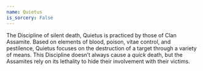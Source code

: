 ```yaml
---
name: Quietus
is_sorcery: False
---
```


The Discipline of silent death, Quietus is practiced by those of Clan Assamite. Based on elements of blood, poison, vitae control, and pestilence, Quietus focuses on the destruction of a target through a variety of means. This Discipline doesn’t always cause a <i>quick</i> death, but the Assamites rely on its lethality to hide their involvement with their victims.
